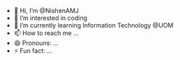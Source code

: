 - 👋 Hi, I’m @NishenAMJ
- 👀 I’m interested in coding
- 🌱 I’m currently learning Information Technology @UOM
- 📫 How to reach me ...
- 😄 Pronouns: ...
- ⚡ Fun fact: ...

<!---
NishenAMJ/NishenAMJ is a ✨ special ✨ repository because its `README.md` (this file) appears on your GitHub profile.
You can click the Preview link to take a look at your changes.
--->
